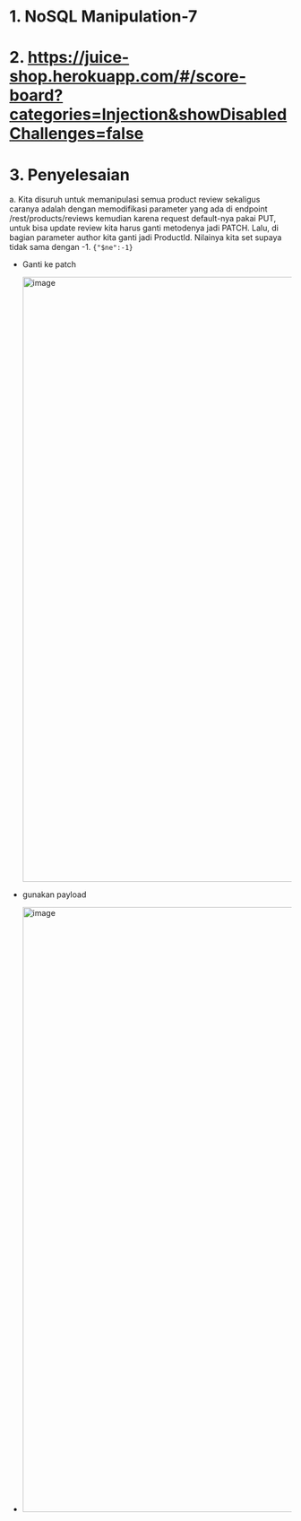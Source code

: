 # 1. NoSQL Manipulation-7

# 2. https://juice-shop.herokuapp.com/#/score-board?categories=Injection&showDisabledChallenges=false

# 3. Penyelesaian

a. Kita disuruh untuk memanipulasi semua product review sekaligus caranya adalah dengan memodifikasi parameter yang ada di endpoint /rest/products/reviews
  kemudian karena request default-nya pakai PUT, untuk bisa update review kita harus ganti metodenya jadi PATCH. Lalu, di bagian parameter author kita ganti jadi ProductId. Nilainya kita set supaya tidak sama dengan -1. ```{"$ne":-1}```

- Ganti ke patch
  
  <img width="1920" height="1080" alt="image" src="https://github.com/user-attachments/assets/6941516d-5e2c-42c9-a892-3b812dc02afa" />

- gunakan payload
- 
  <img width="1920" height="1080" alt="image" src="https://github.com/user-attachments/assets/2d80f3d3-83a5-425c-8ea9-a2863fd74f3a" />
